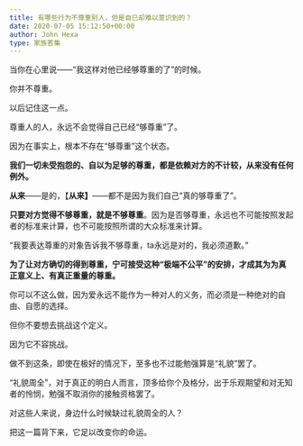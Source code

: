 ```yaml
---
title: 有哪些行为不尊重别人，但是自已却难以意识到的？
date: 2020-07-05 15:12:50+00:00
author: John Hexa
type: 家族答集
---
```

当你在心里说——“我这样对他已经够尊重的了”的时候。

你并不尊重。

以后记住这一点。

尊重人的人，永远不会觉得自己已经“够尊重”了。

因为在事实上，根本不存在“够尊重”这个状态。

**我们一切未受抱怨的、自以为足够的尊重，都是依赖对方的不计较，从来没有任何例外。**

**从来**——是的，【**从来】**——都不是因为我们自己“真的够尊重了”。

**只要对方觉得不够尊重，就是不够尊重**。因为是否够尊重，永远也不可能按照发起者的标准来计算，也不可能按照所谓的大众标准来计算。

“我要表达尊重的对象告诉我不够尊重，ta永远是对的，我必须道歉。”

**为了让对方确切的得到尊重，宁可接受这种“极端不公平”的安排，才成其为为真正意义上、有真正重量的尊重。**

你可以不这么做，因为爱永远不能作为一种对人的义务，而必须是一种绝对的自由、自愿的选择。

但你不要想去挑战这个定义。

因为它不容挑战。

做不到这条，即使在极好的情况下，至多也不过能勉强算是“礼貌”罢了。

“礼貌周全”，对于真正的明白人而言，顶多给你个及格分，出于乐观期望和对无知者的怜悯，勉强不取消你的接触资格罢了。

对这些人来说，身边什么时候缺过礼貌周全的人？

把这一篇背下来，它足以改变你的命运。


